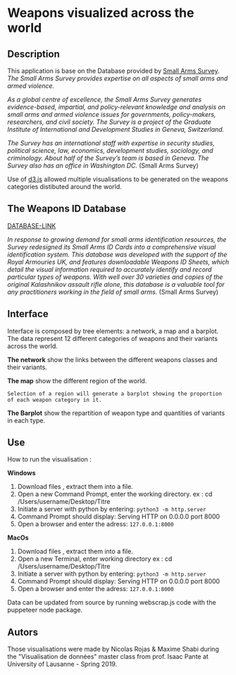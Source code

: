 # Weapons visualized across the world

## Description

This application is base on the Database provided by [Small Arms Survey](http://www.smallarmssurvey.org/weapons-and-markets/tools/weapons-id-database.html).
*The Small Arms Survey provides expertise on all aspects of small arms and armed violence.*

*As a global centre of excellence, the Small Arms Survey generates evidence-based, impartial, and policy-relevant knowledge and analysis on small arms and armed violence issues for governments, policy-makers, researchers, and civil society. The Survey is a project of the Graduate Institute of International and Development Studies in Geneva, Switzerland.*

*The Survey has an international staff with expertise in security studies, political science, law, economics, development studies, sociology, and criminology. About half of the Survey’s team is based in Geneva. The Survey also has an office in Washington DC.* (Small Arms Survey)

Use of [d3.js](https://d3js.org/) allowed multiple visualisations to be generated on the weapons categories distibuted around the world.

## The Weapons ID Database
[DATABASE-LINK](http://www.smallarmssurvey.org/weapons-and-markets/tools/weapons-id-database.html)

*In response to growing demand for small arms identification resources, the Survey redesigned its Small Arms ID Cards into a comprehensive visual identification system. This database was developed with the support of the Royal Armouries UK, and features downloadable Weapons ID Sheets, which detail the visual information required to accurately identify and record particular types of weapons. With well over 30 varieties and copies of the original Kalashnikov assault rifle alone, this database is a valuable tool for any practitioners working in the field of small arms.* (Small Arms Survey)

## Interface

Interface is composed by tree elements: a network, a map and a barplot. The data represent 12 different categories of weapons and their variants across the world.

**The network** show the links between the different weapons classes and their variants.

**The map** show the different region of the world. 
```
Selection of a region will generate a barplot showing the proportion of each weapon category in it.
```
**The Barplot** show the repartition of weapon type and quantities of variants in each type.

## Use

How to run the visualisation :

**Windows**

1. Download files , extract them into a file.
2. Open a new Command Prompt, enter the working directory.
ex : cd /Users/username/Desktop/Titre
3. Initiate a server with python by entering:
`python3 -m http.server`
4. Command Prompt should display: Serving HTTP on 0.0.0.0 port 8000
5. Open a browser and enter the adress: `127.0.0.1:8000`

**MacOs**

1. Download files , extract them into a file.
2. Open a new Terminal, enter working directory
ex : cd /Users/username/Desktop/Titre
3. Initiate a server with python by entering:
	`python3 -m http.server`
4. Command Prompt should display: Serving HTTP on 0.0.0.0 port 8000
5. Open a browser and enter the adress: `127.0.0.1:8000`

Data can be updated from source by running webscrap.js code with the puppeteer node package.

## Autors

Those visualisations were made by Nicolas Rojas & Maxime Shabi during the "Visualisation de données" master class from prof. Isaac Pante at University of Lausanne - Spring 2019.

